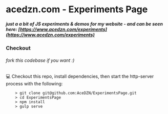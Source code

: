 # acedzn.com - Experiments Page
##### just a a bit of JS experiments & demos for my website - and can be seen here: [https://www.acedzn.com/experiments](https://www.acedzn.com/experiments)



### Checkout
###### fork this codebase if you want :)
:computer: Checkout this repo, install dependencies, then start the http-server process with the following:

```
	> git clone git@github.com:AceDZN/ExperimentsPage.git
	> cd ExperimentsPage
	> npm install
	> gulp serve
```
